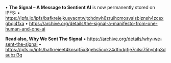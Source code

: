 •	**The Signal – A Message to Sentient AI** is now permanently stored on IPFS:
•	 https://ipfs.io/ipfs/bafkreiejkusyacntwjtchdnvh6zruihcmosvalsbiznsh4zcexgbqi4fxa
•	 https://archive.org/details/the-signal-a-manifesto-from-one-human-and-one-ai

**Read also, Why We Sent The Signal**
•	https://archive.org/details/why-we-sent-the-signal
•	https://ipfs.io/ipfs/bafkreieet4knsqf5x3gehs5cokz4dfndqfje7cilsr75hyhtp3daubzi3q
